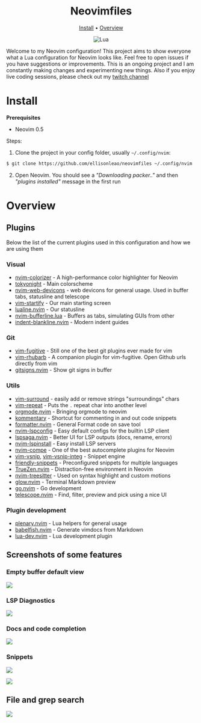 <h1 align="center">Neovimfiles</h1>

<div align="center">
  <a href="https://github.com/ellisonleao/neovimfiles/#install">Install</a>
  <span> • </span>
  <a href="https://github.com/ellisonleao/neovimfiles/#overview">Overview</a>
  <p></p>
</div>

<div align="center">
	
![Lua](https://img.shields.io/badge/Made%20with%20Lua-blueviolet.svg?style=for-the-badge&logo=lua)

</div>

Welcome to my Neovim configuration! This project aims to show everyone what a Lua configuration for Neovim looks like.
Feel free to open issues if you have suggestions or improvements. This is an ongoing project and I am constantly making
changes and experimenting new things. Also if you enjoy live coding sessions, please check out my [twitch channel](https://twitch.tv/ellisonleao)

# Install

**Prerequisites**

- Neovim 0.5

Steps:

1. Clone the project in your config folder, usually `~/.config/nvim`:

```bash
$ git clone https://github.com/ellisonleao/neovimfiles ~/.config/nvim
```

2. Open Neovim. You should see a _"Downloading packer.."_ and then _"plugins installed"_ message in the first run

# Overview

## Plugins

Below the list of the current plugins used in this configuration and how we are using them

### Visual

- [nvim-colorizer](https://github.com/norcalli/nvim-colorizer.lua) - A high-performance color highlighter for Neovim
- [tokyonight](https://github.com/folke/tokyonight.nvim) - Main colorscheme
- [nvim-web-devicons](https://github.com/kyazdani42/nvim-web-devicons) - web devicons for general usage. Used in buffer
  tabs, statusline and telescope
- [vim-startify](https://github.com/mhinz/vim-startify) - Our main starting screen
- [lualine.nvim](https://github.com/shadmansaleh/lualine.nvim) - Our statusline
- [nvim-bufferline.lua](https://github.com/akinsho/nvim-bufferline.lua) - Buffers as tabs, simulating GUIs from other
- [indent-blankline.nvim](https://github.com/lukas-reineke/indent-blankline.nvim) - Modern indent guides

### Git

- [vim-fugitive](https://github.com/tpope/vim-fugitive) - Still one of the best git plugins ever made for vim
- [vim-rhubarb](https://github.com/tpope/vim-rhubarb) - A companion plugin for vim-fugitive. Open Github urls directly
  from vim
- [gitsigns.nvim](https://github.com/lewis6991/gitsigns.nvim) - Show git signs in buffer

### Utils

- [vim-surround](https://github.com/tpope/vim-surround) - easily add or remove strings "surroundings" chars
- [vim-repeat](https://github.com/tpope/vim-repeat) - Puts the `.` repeat char into another level
- [orgmode.nvim](https://github.com/kristijanhusak/orgmode.nvim) - Bringing orgmode to neovim
- [kommentary](https://github.com/b3nj5m1n/kommentary) - Shortcut for commenting in and out code snippets
- [formatter.nvim](https://github.com/mhartington/formatter.nvim) - General Format code on save tool
- [nvim-lspconfig](https://github.com/neovim/nvim-lspconfig) - Easy default configs for the builtin LSP client
- [lspsaga.nvim](https://github.com/glepnir/lspsaga.nvim) - Better UI for LSP outputs (docs, rename, errors)
- [nvim-lspinstall](https://github.com/kabouzeid/nvim-lspinstall) - Easy install LSP servers
- [nvim-compe](https://github.com/hrsh7th/nvim-compe) - One of the best autocomplete plugins for Neovim
- [vim-vsnip](https://github.com/hrsh7th/vim-vsnip), [vim-vsnip-integ](https://github.com/hrsh7th/vim-vsnip-integ) - Snippet engine
- [friendly-snippets](https://github.com/rafamadriz/friendly-snippets) - Preconfigured snippets for multiple languages
- [TrueZen.nvim](https://github.com/Pocco81/TrueZen.nvim) - Distraction-free environment in Neovim
- [nvim-treesitter](https://github.com/nvim-treesitter/nvim-treesitter) - Used on syntax highlight and custom motions
- [glow.nvim](https://github.com/npxbr/glow.nvim) - Terminal Markdown preview
- [go.nvim](https://github.com/npxbr/go.nvim) - Go development
- [telescope.nvim](https://github.com/nvim-lua/telescope.nvim) - Find, filter, preview and pick using a nice UI

### Plugin development

- [plenary.nvim](https://github.com/nvim-lua/plenary.nvim) - Lua helpers for general usage
- [babelfish.nvim](https://github.com/mjlbach/babelfish.nvim) - Generate vimdocs from Markdown
- [lua-dev.nvim](https://github.com/folke/lua-dev.nvim) - Lua development plugin

## Screenshots of some features

### Empty buffer default view

![](https://i.postimg.cc/PJkyR7XT/01-start.png)

### LSP Diagnostics

![](https://i.postimg.cc/0jvg4QCk/02-lsp-diagnostics.gif)

### Docs and code completion

![](https://i.postimg.cc/vBF9pFx8/03-docs-completion.gif)

### Snippets

![](https://i.postimg.cc/6qhq3T6q/04-snippets.gif)

![](https://i.postimg.cc/0yP3Djkx/05-snippets.gif)

## File and grep search

![](https://i.postimg.cc/prgm43dY/06-find-filter.gif)
